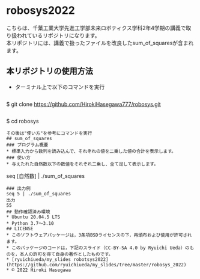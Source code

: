 # robosys2022
こちらは、千葉工業大学先進工学部未来ロボティクス学科2年4学期の講義で取り扱われているリポジトリになります。  
本リポジトリには、講義で扱ったファイルを改良したsum_of_squaresが含まれます。
## 本リポジトリの使用方法
* ターミナル上で以下のコマンドを実行  
  ```
$ git clone https://github.com/HirokiHasegawa777/robosys.git
  ```
  ```
$ cd robosys
  ```
  その後は"使い方"を参考にコマンドを実行
## sum_of_squares
### プログラム概要
* 標準入力から数列を読み込んで、それぞれの値を二乗した値の合計を表示します。  
### 使い方
* 与えたれた自然数以下の数値をそれぞれ二乗し、全て足して表示します。  
  ```
  seq [自然数] | ./sum_of_squares
  ```
### 出力例
  seq 5 | ./sum_of_squares
  出力
  55
## 動作確認済み環境
* Ubuntu 20.04.5 LTS
* Python 3.7〜3.10
## LICENSE
* このソフトウェアパッケージは，3条項BSDライセンスの下，再頒布および使用が許可されます。  
* このパッケージのコードは，下記のスライド（CC-BY-SA 4.0 by Ryuichi Ueda）のものを，本人の許可を得て自身の著作としたものです。  
* [ryuichiueda/my_slides robotsys2022](https://github.com/ryuichiueda/my_slides/tree/master/robosys_2022)
* © 2022 Hiroki Hasegawa